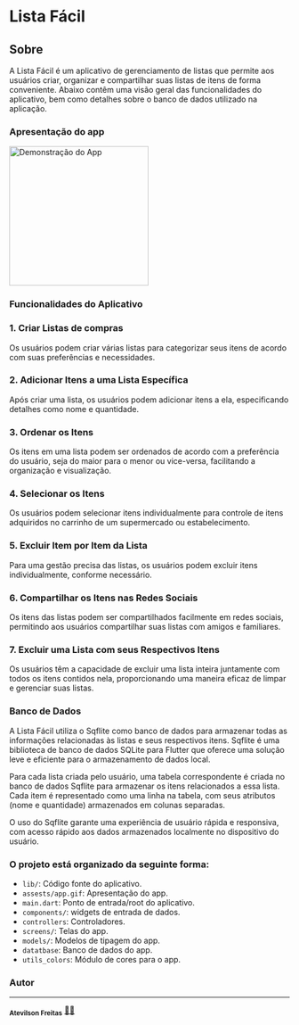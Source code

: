 # Lista Fácil

## Sobre

A Lista Fácil é um aplicativo de gerenciamento de listas que permite aos usuários criar, organizar e compartilhar suas listas de itens de forma conveniente. Abaixo contêm uma visão geral das funcionalidades do aplicativo, bem como detalhes sobre o banco de dados utilizado na aplicação.

### Apresentação do app

[<img src="./lib/assets/lista-facil.gif" width="250" alt="Demonstração do App">](https://lista-facil.vercel.app)

### Funcionalidades do Aplicativo

### 1. Criar Listas de compras

Os usuários podem criar várias listas para categorizar seus itens de acordo com suas preferências e necessidades.

### 2. Adicionar Itens a uma Lista Específica

Após criar uma lista, os usuários podem adicionar itens a ela, especificando detalhes como nome e quantidade.

### 3. Ordenar os Itens

Os itens em uma lista podem ser ordenados de acordo com a preferência do usuário, seja do maior para o menor ou vice-versa, facilitando a organização e visualização.

### 4. Selecionar os Itens

Os usuários podem selecionar itens individualmente para controle de itens adquiridos no carrinho de um supermercado ou estabelecimento.

### 5. Excluir Item por Item da Lista

Para uma gestão precisa das listas, os usuários podem excluir itens individualmente, conforme necessário.

### 6. Compartilhar os Itens nas Redes Sociais

Os itens das listas podem ser compartilhados facilmente em redes sociais, permitindo aos usuários compartilhar suas listas com amigos e familiares.

### 7. Excluir uma Lista com seus Respectivos Itens

Os usuários têm a capacidade de excluir uma lista inteira juntamente com todos os itens contidos nela, proporcionando uma maneira eficaz de limpar e gerenciar suas listas.

### Banco de Dados

A Lista Fácil utiliza o Sqflite como banco de dados para armazenar todas as informações relacionadas às listas e seus respectivos itens. Sqflite é uma biblioteca de banco de dados SQLite para Flutter que oferece uma solução leve e eficiente para o armazenamento de dados local.

Para cada lista criada pelo usuário, uma tabela correspondente é criada no banco de dados Sqflite para armazenar os itens relacionados a essa lista. Cada item é representado como uma linha na tabela, com seus atributos (nome e quantidade) armazenados em colunas separadas.

O uso do Sqflite garante uma experiência de usuário rápida e responsiva, com acesso rápido aos dados armazenados localmente no dispositivo do usuário.

### O projeto está organizado da seguinte forma:

- `lib/`: Código fonte do aplicativo.
- `assests/app.gif`: Apresentação do app.
- `main.dart`: Ponto de entrada/root do aplicativo.
- `components/`: widgets de entrada de dados.
- `controllers`: Controladores.
- `screens/`: Telas do app.
- `models/`: Modelos de tipagem do app.
- `datatbase`: Banco de dados do app.
- `utils_colors`: Módulo de cores para o app.

### Autor
---

 <sub><b>Atevilson Freitas</b></sub></a> <a href="">🧑‍💻</a>

